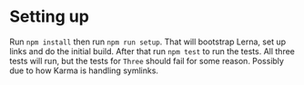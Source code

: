 # Setting up

Run `npm install` then run `npm run setup`. That will bootstrap Lerna, set up links and do the initial build. After that run `npm test` to run the tests. All three tests will run, but the tests for `Three` should fail for some reason. Possibly due to how Karma is handling symlinks.
